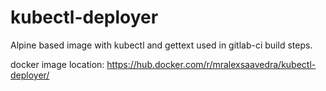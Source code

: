 # kubectl-deployer

Alpine based image with kubectl and gettext used in gitlab-ci build steps.

docker image location: https://hub.docker.com/r/mralexsaavedra/kubectl-deployer/
